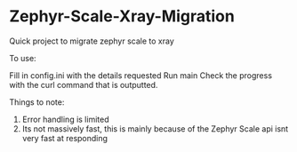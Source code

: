 # Zephyr-Scale-Xray-Migration
Quick project to migrate zephyr scale to xray


To use:

Fill in config.ini with the details requested
Run main
Check the progress with the curl command that is outputted.


Things to note:
1) Error handling is limited
2) Its not massively fast, this is mainly because of the Zephyr Scale api isnt very fast at responding
